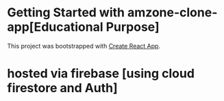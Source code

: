 # Getting Started with amzone-clone-app[Educational Purpose]

This project was bootstrapped with [Create React App](https://github.com/facebook/create-react-app).

# hosted via firebase [using cloud firestore and Auth] 